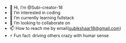 - 👋 Hi, I’m @Subi-creator-18
- 👀 I’m interested in coding
- 🌱 I’m currently learning fullstack
- 💞️ I’m looking to collaborate on 
- 📫 How to reach me by email(subikshaar18@gmail.com)
- ⚡ Fun fact: driving others crazy with humar sense

<!---
Subi-creator-18/Subi-creator-18 is a ✨ special ✨ repository because its `README.md` (this file) appears on your GitHub profile.
You can click the Preview link to take a look at your changes.
--->
